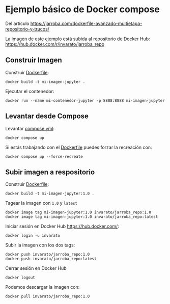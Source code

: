 # Ejemplo básico de Docker compose

Del artículo https://jarroba.com/dockerfile-avanzado-multietapa-repositorio-y-trucos/

La imagen de este ejemplo está subida al repositorio de Docker Hub: https://hub.docker.com/r/invarato/jarroba_repo

## Construir Imagen

Construir [Dockerfile](Dockerfile):
````shell
docker build -t mi-imagen-jupyter .
````

Ejecutar el contenedor:
````shell
docker run --name mi-contenedor-jupyter -p 8888:8888 mi-imagen-jupyter
````


## Levantar desde Compose

Levantar [compose.yml](compose.yaml):
````shell
docker compose up
````

Si estás trabajando con el [Dockerfile](Dockerfile) puedes forzar la recreación con:
````shell
docker compose up --force-recreate
````


## Subir imagen a respositorio

Construir [Dockerfile](Dockerfile):
````shell
docker build -t mi-imagen-jupyter:1.0 .
````

Tagear la imagen con `1.0` y `latest`
````shell
docker image tag mi-imagen-jupyter:1.0 invarato/jarroba_repo:1.0
docker image tag mi-imagen-jupyter:1.0 invarato/jarroba_repo:latest
````

Iniciar sesión en Docker Hub https://hub.docker.com/:
````shell
docker login -u invarato
````

Subir la imagen con los dos tags:
````shell
docker push invarato/jarroba_repo:1.0
docker push invarato/jarroba_repo:latest
````

Cerrar sesión en Docker Hub
````shell
docker logout
````

Podemos descargar la imagen con:
````shell
docker pull invarato/jarroba_repo:1.0
````